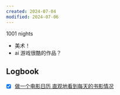 ```yaml
---
created: 2024-07-04
modified: 2024-07-06
---
```

1001 nights
+ 美术！
+  ai 游戏很酷的作品？

## Logbook
- [x] [做一个电影日历 直观地看到每天的书影情况](things:///show?id=DHQXrHzSXKuNbw7f7bvBk9)
